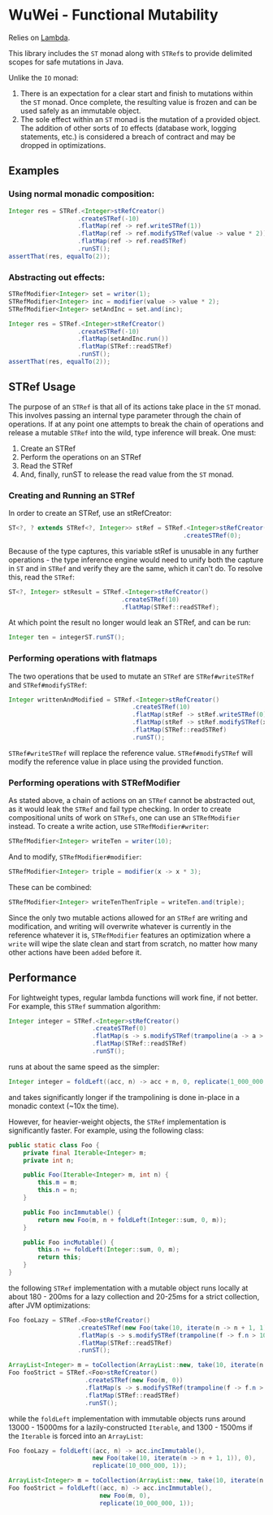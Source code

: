 # WuWei - Functional Mutability

Relies on [Lambda](https://github.com/palatable/lambda/).

This library includes the `ST` monad along with `STRef`s to provide delimited scopes for safe mutations in Java.

Unlike the `IO` monad:
1. There is an expectation for a clear start and finish to mutations within the `ST` monad. Once complete, the resulting
   value is frozen and can be used safely as an immutable object.
2. The sole effect within an `ST` monad is the mutation of a provided object. The addition of other sorts of `IO` effects (database work,
   logging statements, etc.) is considered a breach of contract and may be dropped in optimizations.

## Examples 

### Using normal monadic composition:

```Java
Integer res = STRef.<Integer>stRefCreator()
                   .createSTRef(-10)
                   .flatMap(ref -> ref.writeSTRef(1))
                   .flatMap(ref -> ref.modifySTRef(value -> value * 2))
                   .flatMap(ref -> ref.readSTRef)
                   .runST();
assertThat(res, equalTo(2));
```

### Abstracting out effects:

```Java
STRefModifier<Integer> set = writer(1);
STRefModifier<Integer> inc = modifier(value -> value * 2);
STRefModifier<Integer> setAndInc = set.and(inc);

Integer res = STRef.<Integer>stRefCreator()
                   .createSTRef(-10)
                   .flatMap(setAndInc.run())
                   .flatMap(STRef::readSTRef)
                   .runST();
assertThat(res, equalTo(2));
```

## STRef Usage

The purpose of an `STRef` is that all of its actions take place in the `ST` monad. This involves passing an internal
type parameter through the chain of operations. If at any point one attempts to break the chain of operations and
release a mutable `STRef` into the wild, type inference will break. One must:
1. Create an STRef
2. Perform the operations on an STRef
3. Read the STRef
4. And, finally, runST to release the read value from the `ST` monad.

### Creating and Running an STRef

In order to create an STRef, use an stRefCreator:

```Java
ST<?, ? extends STRef<?, Integer>> stRef = STRef.<Integer>stRefCreator()
                                                .createSTRef(0);
```

Because of the type captures, this variable stRef is unusable in any further operations - the type inference engine
would need to unify both the capture in `ST` and in `STRef` and verify they are the same, which it can't do. To resolve this, 
read the `STRef`:

```Java
ST<?, Integer> stResult = STRef.<Integer>stRefCreator()
                               .createSTRef(10)
                               .flatMap(STRef::readSTRef);
```

At which point the result no longer would leak an STRef, and can be run:

```Java
Integer ten = integerST.runST();
```

### Performing operations with flatmaps

The two operations that be used to mutate an `STRef` are `STRef#writeSTRef` and `STRef#modifySTRef`:

```Java
Integer writtenAndModified = STRef.<Integer>stRefCreator()
                                  .createSTRef(10)
                                  .flatMap(stRef -> stRef.writeSTRef(0))
                                  .flatMap(stRef -> stRef.modifySTRef(x -> x + 1))
                                  .flatMap(STRef::readSTRef)
                                  .runST();
```

`STRef#writeSTRef` will replace the reference value. `STRef#modifySTRef` will modify the reference value in place using
the provided function.

### Performing operations with STRefModifier

As stated above, a chain of actions on an `STRef` cannot be abstracted out, as it would leak the `STRef` and fail type
checking. In order to create compositional units of work on `STRefs`, one can use an `STRefModifier` instead. To create
a write action, use `STRefModifier#writer`:

```Java
STRefModifier<Integer> writeTen = writer(10);
```

And to modify, `STRefModifier#modifier`:

```Java
STRefModifier<Integer> triple = modifier(x -> x * 3);
```

These can be combined:

```Java
STRefModifier<Integer> writeTenThenTriple = writeTen.and(triple);
```

Since the only two mutable actions allowed for an `STRef` are writing and modification, and writing will overwrite
whatever is currently in the reference whatever it is, `STRefModifier` features an optimization where a `write` will
wipe the slate clean and start from scratch, no matter how many other actions have been `added` before it.

## Performance

For lightweight types, regular lambda functions will work fine, if not better. For example, this `STRef` summation
algorithm:

```Java
Integer integer = STRef.<Integer>stRefCreator()
                       .createSTRef(0)
                       .flatMap(s -> s.modifySTRef(trampoline(a -> a > 1_000_000 ? terminate(a) : recurse(a + 1))))
                       .flatMap(STRef::readSTRef)
                       .runST();
```

runs at about the same speed as the simpler:

```Java
Integer integer = foldLeft((acc, n) -> acc + n, 0, replicate(1_000_000, 1));
```

and takes significantly longer if the trampolining is done in-place in a monadic context (~10x the time).

However, for heavier-weight objects, the `STRef` implementation is significantly faster. For example, using the
following class:

```Java
public static class Foo {
    private final Iterable<Integer> m;
    private int n;

    public Foo(Iterable<Integer> m, int n) {
        this.m = m;
        this.n = n;
    }

    public Foo incImmutable() {
        return new Foo(m, n + foldLeft(Integer::sum, 0, m));
    }

    public Foo incMutable() {
        this.n += foldLeft(Integer::sum, 0, m);
        return this;
    }
}
```

the following `STRef` implementation with a mutable object runs locally at about 180 - 200ms for a lazy collection and
20-25ms for a strict collection, after JVM optimizations:

```Java
Foo fooLazy = STRef.<Foo>stRefCreator()
                   .createSTRef(new Foo(take(10, iterate(n -> n + 1, 1)), 0))
                   .flatMap(s -> s.modifySTRef(trampoline(f -> f.n > 10_000_000 ? terminate(f) : recurse(f.incMutable()))))
                   .flatMap(STRef::readSTRef)
                   .runST();

ArrayList<Integer> m = toCollection(ArrayList::new, take(10, iterate(n -> n + 1, 1));
Foo fooStrict = STRef.<Foo>stRefCreator()
                     .createSTRef(new Foo(m, 0))
                     .flatMap(s -> s.modifySTRef(trampoline(f -> f.n > 10_000_000 ? terminate(f) : recurse(f.incMutable()))))
                     .flatMap(STRef::readSTRef)
                     .runST();
```

while the `foldLeft` implementation with immutable objects runs around 13000 - 15000ms for a lazily-constructed
  `Iterable`, and 1300 - 1500ms if the `Iterable` is forced into an `ArrayList`:

```Java
Foo fooLazy = foldLeft((acc, n) -> acc.incImmutable(), 
                       new Foo(take(10, iterate(n -> n + 1, 1)), 0),
                       replicate(10_000_000, 1));

ArrayList<Integer> m = toCollection(ArrayList::new, take(10, iterate(n -> n + 1, 1));
Foo fooStrict = foldLeft((acc, n) -> acc.incImmutable(), 
                         new Foo(m, 0),
                         replicate(10_000_000, 1));
```

